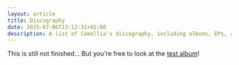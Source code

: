 ```yaml
---
layout: article
title: Discography
date: 2025-07-06T13:12:31+02:00
description: A list of Camellia's discography, including albums, EPs, and singles.
---
```


This is still not finished... But you're free to look at the [test album](/discography/albums/uufo)!
